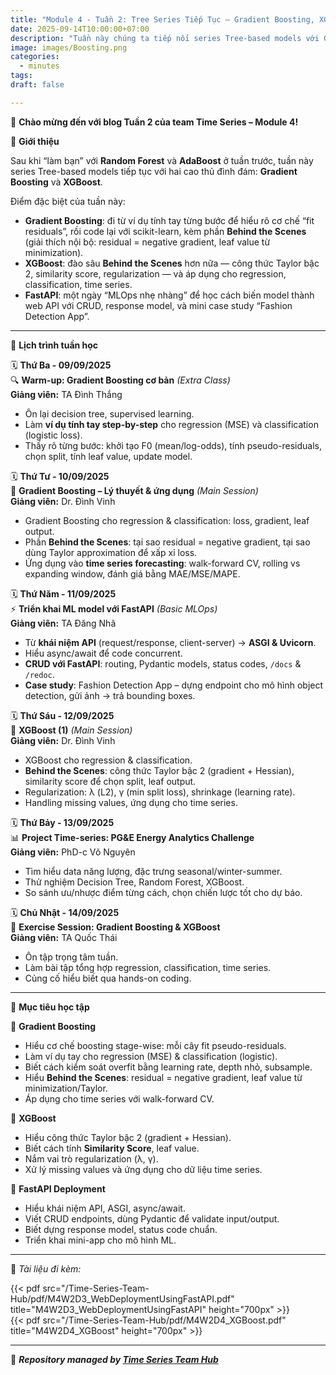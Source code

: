 ```yaml
---
title: "Module 4 - Tuần 2: Tree Series Tiếp Tục – Gradient Boosting, XGBoost & FastAPI Deployment"
date: 2025-09-14T10:00:00+07:00
description: "Tuần này chúng ta tiếp nối series Tree-based models với Gradient Boosting và XGBoost, học từ ví dụ tính tay đến code thật, kèm bonus 1 ngày FastAPI để đưa mô hình lên web!"
image: images/Boosting.png
categories:  
  - minutes  
tags:  
draft: false

---
```


🎉 **Chào mừng đến với blog Tuần 2 của team Time Series – Module 4!**

🌟 **Giới thiệu**

Sau khi “làm bạn” với **Random Forest** và **AdaBoost** ở tuần trước, tuần này series Tree-based models tiếp tục với hai cao thủ đình đám: **Gradient Boosting** và **XGBoost**.  

Điểm đặc biệt của tuần này:  
- **Gradient Boosting**: đi từ ví dụ tính tay từng bước để hiểu rõ cơ chế “fit residuals”, rồi code lại với scikit-learn, kèm phần **Behind the Scenes** (giải thích nội bộ: residual = negative gradient, leaf value từ minimization).  
- **XGBoost**: đào sâu **Behind the Scenes** hơn nữa — công thức Taylor bậc 2, similarity score, regularization — và áp dụng cho regression, classification, time series.  
- **FastAPI**: một ngày “MLOps nhẹ nhàng” để học cách biến model thành web API với CRUD, response model, và mini case study “Fashion Detection App”.  

---

📅 **Lịch trình tuần học**

🗓️ **Thứ Ba - 09/09/2025**  
🔍 **Warm-up: Gradient Boosting cơ bản** *(Extra Class)*  
**Giảng viên:** TA Đình Thắng  
- Ôn lại decision tree, supervised learning.  
- Làm **ví dụ tính tay step-by-step** cho regression (MSE) và classification (logistic loss).  
- Thấy rõ từng bước: khởi tạo F0 (mean/log-odds), tính pseudo-residuals, chọn split, tính leaf value, update model.  

🗓️ **Thứ Tư - 10/09/2025**  
🧠 **Gradient Boosting – Lý thuyết & ứng dụng** *(Main Session)*  
**Giảng viên:** Dr. Đình Vinh  
- Gradient Boosting cho regression & classification: loss, gradient, leaf output.  
- Phần **Behind the Scenes**: tại sao residual = negative gradient, tại sao dùng Taylor approximation để xấp xỉ loss.  
- Ứng dụng vào **time series forecasting**: walk-forward CV, rolling vs expanding window, đánh giá bằng MAE/MSE/MAPE.  

🗓️ **Thứ Năm - 11/09/2025**  
⚡ **Triển khai ML model với FastAPI** *(Basic MLOps)*  
**Giảng viên:** TA Đăng Nhã  
- Từ **khái niệm API** (request/response, client-server) → **ASGI & Uvicorn**.  
- Hiểu async/await để code concurrent.  
- **CRUD với FastAPI**: routing, Pydantic models, status codes, `/docs` & `/redoc`.  
- **Case study**: Fashion Detection App – dựng endpoint cho mô hình object detection, gửi ảnh → trả bounding boxes.  

🗓️ **Thứ Sáu - 12/09/2025**  
🚀 **XGBoost (1)** *(Main Session)*  
**Giảng viên:** Dr. Đình Vinh  
- XGBoost cho regression & classification.  
- **Behind the Scenes**: công thức Taylor bậc 2 (gradient + Hessian), similarity score để chọn split, leaf output.  
- Regularization: λ (L2), γ (min split loss), shrinkage (learning rate).  
- Handling missing values, ứng dụng cho time series.  

🗓️ **Thứ Bảy - 13/09/2025**  
📊 **Project Time-series: PG&E Energy Analytics Challenge**  
**Giảng viên:** PhD-c Võ Nguyên  
- Tìm hiểu data năng lượng, đặc trưng seasonal/winter-summer.  
- Thử nghiệm Decision Tree, Random Forest, XGBoost.  
- So sánh ưu/nhược điểm từng cách, chọn chiến lược tốt cho dự báo.  

🗓️ **Chủ Nhật - 14/09/2025**  
💪 **Exercise Session: Gradient Boosting & XGBoost**  
**Giảng viên:** TA Quốc Thái  
- Ôn tập trọng tâm tuần.  
- Làm bài tập tổng hợp regression, classification, time series.  
- Củng cố hiểu biết qua hands-on coding.  

---

🎯 **Mục tiêu học tập**

📌 **Gradient Boosting**  
- Hiểu cơ chế boosting stage-wise: mỗi cây fit pseudo-residuals.  
- Làm ví dụ tay cho regression (MSE) & classification (logistic).  
- Biết cách kiểm soát overfit bằng learning rate, depth nhỏ, subsample.  
- Hiểu **Behind the Scenes**: residual = negative gradient, leaf value từ minimization/Taylor.  
- Áp dụng cho time series với walk-forward CV.  

📌 **XGBoost**  
- Hiểu công thức Taylor bậc 2 (gradient + Hessian).  
- Biết cách tính **Similarity Score**, leaf value.  
- Nắm vai trò regularization (λ, γ).  
- Xử lý missing values và ứng dụng cho dữ liệu time series.  

📌 **FastAPI Deployment**  
- Hiểu khái niệm API, ASGI, async/await.  
- Viết CRUD endpoints, dùng Pydantic để validate input/output.  
- Biết dựng response model, status code chuẩn.  
- Triển khai mini-app cho mô hình ML.  

---

📂 _Tài liệu đi kèm:_ 

{{< pdf src="/Time-Series-Team-Hub/pdf/M4W2D3_WebDeploymentUsingFastAPI.pdf" title="M4W2D3_WebDeploymentUsingFastAPI" height="700px" >}}  
{{< pdf src="/Time-Series-Team-Hub/pdf/M4W2D4_XGBoost.pdf" title="M4W2D4_XGBoost" height="700px" >}} 

---

🧠 **_Repository managed by [Time Series Team Hub](https://github.com/Jennifer1907/Time-Series-Team-Hub)_**
